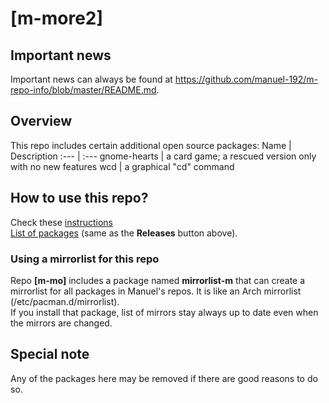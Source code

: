 # [m-more2]

## Important news
Important news can always be found at https://github.com/manuel-192/m-repo-info/blob/master/README.md.

## Overview
This repo includes certain additional open source packages:
Name | Description
:--- | :---
gnome-hearts | a card game; a rescued version only with no new features
wcd | a graphical "cd" command

## How to use this repo?
Check these [instructions](../../../m-repo-info/blob/master/README.md)<br>
[List of packages](../../../m-more2/releases) (same as the <b>Releases</b> button above).

### Using a mirrorlist for this repo
Repo **[m-mo]** includes a package named **mirrorlist-m** that can create a mirrorlist for all packages in Manuel's repos.
It is like an Arch mirrorlist (/etc/pacman.d/mirrorlist).<br>
If you install that package, list of mirrors stay always up to date even when the mirrors are changed.

## Special note
Any of the packages here may be removed if there are good reasons to do so.

